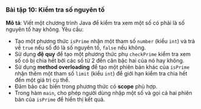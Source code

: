 ### Bài tập 10: Kiểm tra số nguyên tố
**Mô tả**: Viết một chương trình Java để kiểm tra xem một số có phải là số nguyên tố hay không. Yêu cầu:
- Tạo một phương thức `isPrime` nhận một tham số `number` (kiểu `int`) và trả về `true` nếu số đó là số nguyên tố, `false` nếu không.
- Sử dụng **đệ quy** để tạo một phương thức phụ `checkPrime` kiểm tra xem số có bị chia hết bởi các số từ 2 đến căn bậc hai của nó hay không.
- Sử dụng **method overloading** để tạo một phiên bản khác của `isPrime` nhận thêm một tham số `limit` (kiểu `int`) để giới hạn kiểm tra chia hết đến một giá trị cụ thể.
- Đảm bảo các biến trong phương thức có **scope** phù hợp.
- Trong hàm `main`, cho phép người dùng nhập một số và gọi cả hai phiên bản của `isPrime` để hiển thị kết quả.